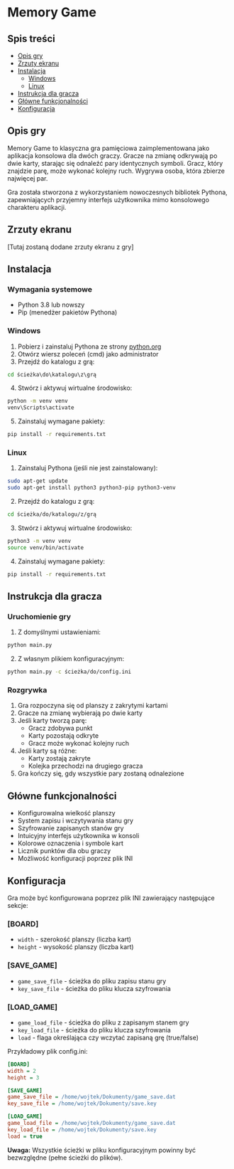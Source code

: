 # Memory Game

## Spis treści

- [Opis gry](#opis-gry)
- [Zrzuty ekranu](#zrzuty-ekranu)
- [Instalacja](#instalacja)
  - [Windows](#windows)
  - [Linux](#linux)
- [Instrukcja dla gracza](#instrukcja-dla-gracza)
- [Główne funkcjonalności](#główne-funkcjonalności)
- [Konfiguracja](#konfiguracja)

## Opis gry

Memory Game to klasyczna gra pamięciowa zaimplementowana jako aplikacja konsolowa dla dwóch graczy. Gracze na zmianę odkrywają po dwie karty, starając się odnaleźć pary identycznych symboli. Gracz, który znajdzie parę, może wykonać kolejny ruch. Wygrywa osoba, która zbierze najwięcej par.

Gra została stworzona z wykorzystaniem nowoczesnych bibliotek Pythona, zapewniających przyjemny interfejs użytkownika mimo konsolowego charakteru aplikacji.

## Zrzuty ekranu

[Tutaj zostaną dodane zrzuty ekranu z gry]

## Instalacja

### Wymagania systemowe

- Python 3.8 lub nowszy
- Pip (menedżer pakietów Pythona)

### Windows

1. Pobierz i zainstaluj Pythona ze strony [python.org](https://python.org)
2. Otwórz wiersz poleceń (cmd) jako administrator
3. Przejdź do katalogu z grą:

```cmd
cd ścieżka\do\katalogu\z\grą
```

4. Stwórz i aktywuj wirtualne środowisko:

```cmd
python -m venv venv
venv\Scripts\activate
```

5. Zainstaluj wymagane pakiety:

```cmd
pip install -r requirements.txt
```

### Linux

1. Zainstaluj Pythona (jeśli nie jest zainstalowany):

```bash
sudo apt-get update
sudo apt-get install python3 python3-pip python3-venv
```

2. Przejdź do katalogu z grą:

```bash
cd ścieżka/do/katalogu/z/grą
```

3. Stwórz i aktywuj wirtualne środowisko:

```bash
python3 -m venv venv
source venv/bin/activate
```

4. Zainstaluj wymagane pakiety:

```bash
pip install -r requirements.txt
```

## Instrukcja dla gracza

### Uruchomienie gry

1. Z domyślnymi ustawieniami:

```bash
python main.py
```

2. Z własnym plikiem konfiguracyjnym:

```bash
python main.py -c ścieżka/do/config.ini
```

### Rozgrywka

1. Gra rozpoczyna się od planszy z zakrytymi kartami
2. Gracze na zmianę wybierają po dwie karty
3. Jeśli karty tworzą parę:
   - Gracz zdobywa punkt
   - Karty pozostają odkryte
   - Gracz może wykonać kolejny ruch
4. Jeśli karty są różne:
   - Karty zostają zakryte
   - Kolejka przechodzi na drugiego gracza
5. Gra kończy się, gdy wszystkie pary zostaną odnalezione

## Główne funkcjonalności

- Konfigurowalna wielkość planszy
- System zapisu i wczytywania stanu gry
- Szyfrowanie zapisanych stanów gry
- Intuicyjny interfejs użytkownika w konsoli
- Kolorowe oznaczenia i symbole kart
- Licznik punktów dla obu graczy
- Możliwość konfiguracji poprzez plik INI

## Konfiguracja

Gra może być konfigurowana poprzez plik INI zawierający następujące sekcje:

### [BOARD]

- `width` - szerokość planszy (liczba kart)
- `height` - wysokość planszy (liczba kart)

### [SAVE_GAME]

- `game_save_file` - ścieżka do pliku zapisu stanu gry
- `key_save_file` - ścieżka do pliku klucza szyfrowania

### [LOAD_GAME]

- `game_load_file` - ścieżka do pliku z zapisanym stanem gry
- `key_load_file` - ścieżka do pliku klucza szyfrowania
- `load` - flaga określająca czy wczytać zapisaną grę (true/false)

Przykładowy plik config.ini:

```ini
[BOARD]
width = 2
height = 3

[SAVE_GAME]
game_save_file = /home/wojtek/Dokumenty/game_save.dat
key_save_file = /home/wojtek/Dokumenty/save.key

[LOAD_GAME]
game_load_file = /home/wojtek/Dokumenty/game_save.dat
key_load_file = /home/wojtek/Dokumenty/save.key
load = true
```

**Uwaga:** Wszystkie ścieżki w pliku konfiguracyjnym powinny być bezwzględne (pełne ścieżki do plików).
